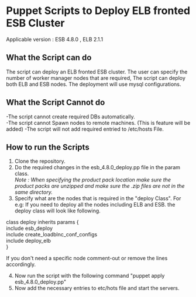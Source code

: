 Puppet Scripts to Deploy ELB fronted ESB Cluster
=================================================

Applicable version : ESB 4.8.0 , ELB 2.1.1

What the Script can do
----------------------

The script can deploy an ELB fronted ESB cluster. The user can specify the number of worker manager nodes that are required, The script can deploy both ELB and ESB nodes. The deployment will use mysql configurations. 

What the Script Cannot do
-------------------------

-The script cannot create required DBs automatically.<br>
-The script cannot Spawn nodes to remote machines. (This is feature will be added)
-The script will not add required entried to /etc/hosts File.

How to run the Scripts
-----------------------

1.  Clone the repository.
2.  Do the required changes in the esb_4.8.0_deploy.pp  file in the param class.<br>
  <i>Note : When specifying the product pack location make sure the product packs are unzipped and make sure the .zip files are not in the same directory.</i><br>
3.  Specify what are the nodes that is required in the "deploy Class". For e.g:
    If you need to deploy all the nodes including ELB and ESB. the deploy class will look like following.

class deploy inherits params { <br>
  include esb_deploy  <br>
  include create_loadblnc_conf_configs <br>
  include deploy_elb <br>
}

If you don't need a specific node comment-out or remove the lines accordingly.

4.  Now run the script with the following command "puppet apply esb_4.8.0_deploy.pp"
5.  Now add the necessary entries to etc/hots file and start the servers.




  
